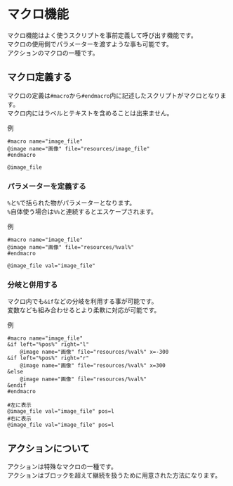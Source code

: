 # マクロ機能

マクロ機能はよく使うスクリプトを事前定義して呼び出す機能です。  
マクロの使用側でパラメーターを渡すような事も可能です。  
アクションのマクロの一種です。  

## マクロ定義する

マクロの定義は`#macro`から`#endmacro`内に記述したスクリプトがマクロとなります。  
マクロ内にはラベルとテキストを含めることは出来ません。  

例
```
#macro name="image_file"
@image name="画像" file="resources/image_file"
#endmacro

@image_file
```

### パラメーターを定義する
`%`と`%`で括られた物がパラメーターとなります。  
`%`自体使う場合は`%%`と連続するとエスケープされます。  

例
```
#macro name="image_file"
@image name="画像" file="resources/%val%"
#endmacro

@image_file val="image_file"
```

### 分岐と併用する
マクロ内でも`&if`などの分岐を利用する事が可能です。  
変数なども組み合わせるとより柔軟に対応が可能です。  

例
```
#macro name="image_file"
&if left="%pos%" right="l"
	@image name="画像" file="resources/%val%" x=-300
&if left="%pos%" right="r"
	@image name="画像" file="resources/%val%" x=300
&else
	@image name="画像" file="resources/%val%"
&endif
#endmacro

#左に表示
@image_file val="image_file" pos=l
#右に表示
@image_file val="image_file" pos=l
```

## アクションについて
アクションは特殊なマクロの一種です。  
アクションはブロックを超えて継続を扱うために用意された方法になります。  


